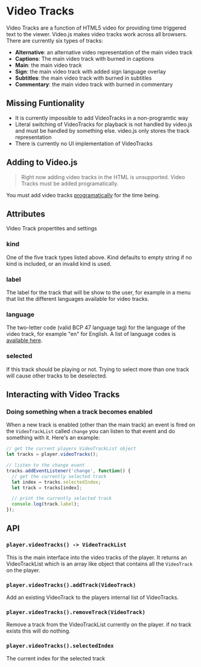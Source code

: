 # Video Tracks

Video Tracks are a function of HTML5 video for providing time triggered text to the viewer. Video.js makes video tracks work across all browsers. There are currently six types of tracks:

- **Alternative**: an alternative video representation of the main video track
- **Captions**: The main video track with burned in captions
- **Main**: the main video track
- **Sign**: the main video track with added sign language overlay
- **Subtitles**: the main video track with burned in subtitles
- **Commentary**: the main video track with burned in commentary

## Missing Funtionality
- It is currently impossible to add VideoTracks in a non-programtic way
- Literal switching of VideoTracks for playback is not handled by video.js and must be handled by something else. video.js only stores the track representation
- There is currently no UI implementation of VideoTracks

## Adding to Video.js

> Right now adding video tracks in the HTML is unsupported. Video Tracks must be added programatically.

You must add video tracks [programatically](#api) for the time being.

## Attributes
Video Track propertites and settings

### kind
One of the five track types listed above. Kind defaults to empty string if no kind is included, or an invalid kind is used.

### label
The label for the track that will be show to the user, for example in a menu that list the different languages available for video tracks.

### language
The two-letter code (valid BCP 47 language tag) for the language of the video track, for example "en" for English. A list of language codes is [available here](languages.md#language-codes).

### selected
If this track should be playing or not. Trying to select more than one track will cause other tracks to be deselected.

## Interacting with Video Tracks
### Doing something when a track becomes enabled
When a new track is enabled (other than the main track) an event is fired on the `VideoTrackList` called `change` you can listen to that event and do something with it.
Here's an example:
```js
// get the current players VideoTrackList object
let tracks = player.videoTracks();

// listen to the change event
tracks.addEventListener('change', function() {
  // get the currently selected track
  let index = tracks.selectedIndex;
  let track = tracks[index];

  // print the currently selected track
  console.log(track.label);
});
```

## API

### `player.videoTracks() -> VideoTrackList`
This is the main interface into the video tracks of the player.
It returns an VideoTrackList which is an array like object that contains all the `VideoTrack` on the player.

### `player.videoTracks().addTrack(VideoTrack)`
Add an existing VideoTrack to the players internal list of VideoTracks.

### `player.videoTracks().removeTrack(VideoTrack)`
Remove a track from the VideoTrackList currently on the player. if no track exists this will do nothing.

### `player.videoTracks().selectedIndex`
The current index for the selected track
